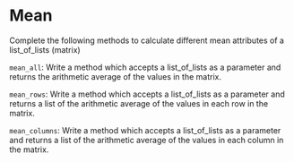 # Mean

Complete the following methods to calculate different mean attributes of a list_of_lists (matrix)


`mean_all`: Write a method which accepts a list_of_lists as a parameter and returns the arithmetic average of the values in the matrix.


`mean_rows`: Write a method which accepts a list_of_lists as a parameter and returns a list of the arithmetic average of the values in each row in the matrix.


`mean_columns`: Write a method which accepts a list_of_lists as a parameter and returns a list of the arithmetic average of the values in each column in the matrix.